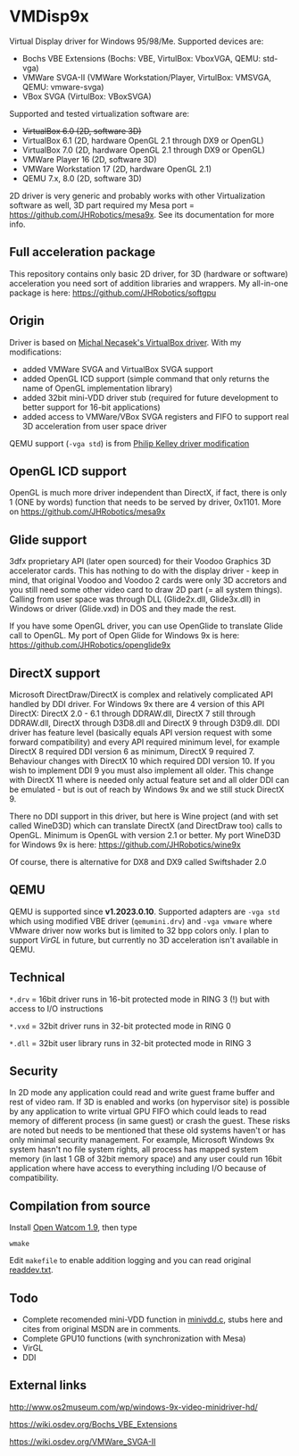# VMDisp9x
Virtual Display driver for Windows 95/98/Me. Supported devices are:
- Bochs VBE Extensions (Bochs: VBE, VirtulBox: VboxVGA, QEMU: std-vga)
- VMWare SVGA-II (VMWare Workstation/Player, VirtulBox: VMSVGA, QEMU: vmware-svga)
- VBox SVGA (VirtulBox: VBoxSVGA)

Supported and tested virtualization software are:
- ~~VirtualBox 6.0 (2D, software 3D)~~
- VirtualBox 6.1 (2D, hardware OpenGL 2.1 through DX9 or OpenGL)
- VirtualBox 7.0 (2D, hardware OpenGL 2.1 through DX9 or OpenGL)
- VMWare Player 16 (2D, software 3D)
- VMWare Workstation 17 (2D, hardware OpenGL 2.1)
- QEMU 7.x, 8.0 (2D, software 3D)

2D driver is very generic and probably works with other Virtualization software as well, 3D part required my Mesa port = https://github.com/JHRobotics/mesa9x. See its documentation for more info.

## Full acceleration package
This repository contains only basic 2D driver, for 3D (hardware or software) acceleration you need sort of addition libraries and wrappers. My all-in-one package is here: https://github.com/JHRobotics/softgpu

## Origin
Driver is based on [Michal Necasek's VirtualBox driver](http://www.os2museum.com/wp/windows-9x-video-minidriver-hd/). With my modifications:
- added VMWare SVGA and VirtualBox SVGA support
- added OpenGL ICD support (simple command that only returns the name of OpenGL implementation library)
- added 32bit mini-VDD driver stub (required for future development to better support for 16-bit applications)
- added access to VMWare/VBox SVGA registers and FIFO to support real 3D acceleration from user space driver

QEMU support (`-vga std`) is from [Philip Kelley driver modification](https://github.com/phkelley/boxv9x)


## OpenGL ICD support
OpenGL is much more driver independent than DirectX, if fact, there is only 1 (ONE by words) function that needs to be served by driver, 0x1101. More on https://github.com/JHRobotics/mesa9x

## Glide support
3dfx proprietary API (later open sourced) for their Voodoo Graphics 3D accelerator cards. This has nothing to do with the display driver - keep in mind, that original Voodoo and Voodoo 2 cards were only 3D accretors and you still need some other video card to draw 2D part (= all system things). Calling from user space was through DLL (Glide2x.dll, Glide3x.dll) in Windows or driver (Glide.vxd) in DOS and they made the rest.

If you have some OpenGL driver, you can use OpenGlide to translate Glide call to OpenGL. My port of Open Glide for Windows 9x is here: https://github.com/JHRobotics/openglide9x

## DirectX support
Microsoft DirectDraw/DirectX is complex and relatively complicated API handled by DDI driver. For Windows 9x there are 4 version of this API DirectX: DirectX 2.0 - 6.1 through DDRAW.dll, DirectX 7 still through DDRAW.dll, DirectX through D3D8.dll and DirectX 9 through D3D9.dll. DDI driver has feature level (basically equals API version request with some forward compatibility) and every API required minimum level, for example DirectX 8 required DDI version 6 as minimum, DirectX 9 required 7. Behaviour changes with DirectX 10 which required DDI version 10. If you wish to implement DDI 9 you must also implement all older. This change with DirectX 11 where is needed only actual feature set and all older DDI can be emulated - but is out of reach by Windows 9x and we still stuck DirectX 9.

There no DDI support in this driver, but here is Wine project (and with set called WineD3D) which can translate DirectX (and DirectDraw too) calls to OpenGL. Minimum is OpenGL with version 2.1 or better. My port WineD3D for Windows 9x is here: https://github.com/JHRobotics/wine9x

Of course, there is alternative for DX8 and DX9 called Swiftshader 2.0

## QEMU
QEMU is supported since **v1.2023.0.10**. Supported adapters are `-vga std` which using modified VBE driver (`qemumini.drv`) and `-vga vmware` where VMware driver now works but is limited to 32 bpp colors only. I plan to support *VirGL* in future, but currently no 3D acceleration isn't available in QEMU. 

## Technical
`*.drv` = 16bit driver runs in 16-bit protected mode in RING 3 (!) but with access to I/O instructions 

`*.vxd` = 32bit driver runs in 32-bit protected mode in RING 0

`*.dll` = 32bit user library runs in 32-bit protected mode in RING 3

## Security
In 2D mode any application could read and write guest frame buffer and rest of video ram. If 3D is enabled and works (on hypervisor site) is possible by any application to write virtual GPU FIFO which could leads to read memory of different process (in same guest) or crash the guest. These risks are noted but needs to be mentioned that these old systems haven't or has only minimal security management. For example, Microsoft Windows 9x system hasn't no file system rights, all process has mapped system memory (in last 1 GB of 32bit memory space) and any user could run 16bit application where have access to everything including I/O because of compatibility.

## Compilation from source
Install [Open Watcom 1.9](http://openwatcom.org/ftp/install/), then type
```
wmake
```
Edit `makefile` to enable addition logging and you can read original [readdev.txt](readdev.txt).

## Todo
- Complete recomended mini-VDD function in [minivdd.c](minivdd.c), stubs here and cites from original MSDN are in comments.
- Complete GPU10 functions (with synchronization with Mesa)
- VirGL
- DDI

## External links
http://www.os2museum.com/wp/windows-9x-video-minidriver-hd/

https://wiki.osdev.org/Bochs_VBE_Extensions

https://wiki.osdev.org/VMWare_SVGA-II
